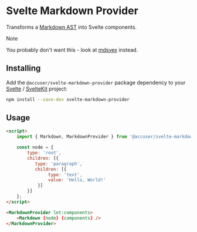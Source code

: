 # Svelte Markdown Provider

Transforms a [Markdown AST](https://github.com/syntax-tree/mdast) into Svelte components.

> [!NOTE]
> You probably don't want this - look at [mdsvex](https://mdsvex.pngwn.io) instead.

## Installing

Add the `@accuser/svelte-markdown-provider` package dependency to your [Svelte](https://svelte.dev) / [SvelteKit](https://kit.svelte.dev) project:

```sh
npm install --save-dev svelte-markdown-provider
```

## Usage

```html
<script>
    import { Markdown, MarkdownProvider } from '@accuser/svelte-markdown-provider';

    const node = {
        type: 'root',
        children: [{
           type: 'paragraph',
           children: [{
                type: 'text',
                value: 'Hello, World!'
            }]
        }]
    };
</script>

<MarkdownProvider let:components>
    <Markdown {node} {components} />
</MarkdownProvider>
```
